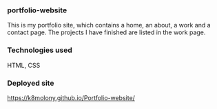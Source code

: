 ### portfolio-website
This is my portfolio site, which contains a home, an about, a work and a contact page. The projects I have finished are listed in the work page.

### Technologies used
HTML, CSS

### Deployed site
https://k8molony.github.io/Portfolio-website/
